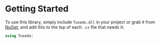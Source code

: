 # Getting Started

To use this library, simply include `Tuxedo.dll` in your project or
grab
it from [NuGet](https://www.nuget.org/packages/Tuxedo/), and add
this to the top of each `.cs` file that needs it:

```C#
using Tuxedo;
```
